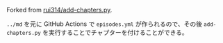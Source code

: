 Forked from [rui314/add-chapters.py](https://gist.github.com/rui314/6e435fcebe3998333d37904e893c8c12).

`../md` を元に GitHub Actions で `episodes.yml` が作られるので、その後 `add-chapters.py` を実行することでチャプターを付けることができる。

